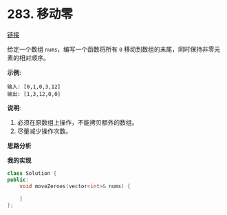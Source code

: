 # 283. 移动零

[链接](https://leetcode-cn.com/problems/move-zeroes/description/)

给定一个数组 `nums`，编写一个函数将所有 `0` 移动到数组的末尾，同时保持非零元素的相对顺序。

**示例:**

```
输入: [0,1,0,3,12]
输出: [1,3,12,0,0]
```

**说明**:

1. 必须在原数组上操作，不能拷贝额外的数组。
2. 尽量减少操作次数。

**思路分析**

**我的实现**

```c++
class Solution {
public:
    void moveZeroes(vector<int>& nums) {
        
    }
};
```

